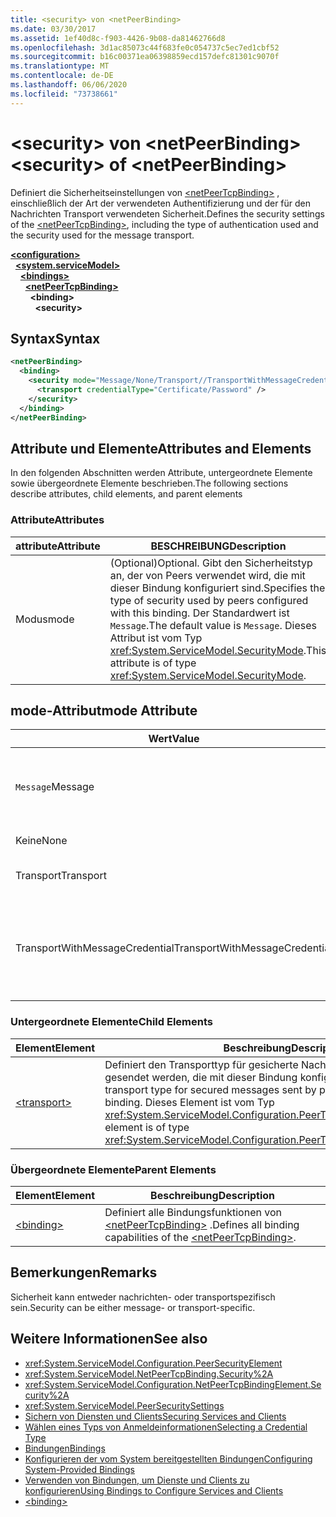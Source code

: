 ```yaml
---
title: <security> von <netPeerBinding>
ms.date: 03/30/2017
ms.assetid: 1ef40d8c-f903-4426-9b08-da81462766d8
ms.openlocfilehash: 3d1ac85073c44f683fe0c054737c5ec7ed1cbf52
ms.sourcegitcommit: b16c00371ea06398859ecd157defc81301c9070f
ms.translationtype: MT
ms.contentlocale: de-DE
ms.lasthandoff: 06/06/2020
ms.locfileid: "73738661"
---
```

# <a name="security-of-netpeerbinding"></a><span data-ttu-id="ef5c0-102">\<security> von \<netPeerBinding></span><span class="sxs-lookup"><span data-stu-id="ef5c0-102">\<security> of \<netPeerBinding></span></span>
<span data-ttu-id="ef5c0-103">Definiert die Sicherheitseinstellungen von [\<netPeerTcpBinding>](netpeertcpbinding.md) , einschließlich der Art der verwendeten Authentifizierung und der für den Nachrichten Transport verwendeten Sicherheit.</span><span class="sxs-lookup"><span data-stu-id="ef5c0-103">Defines the security settings of the [\<netPeerTcpBinding>](netpeertcpbinding.md), including the type of authentication used and the security used for the message transport.</span></span>  
  
[**\<configuration>**](../configuration-element.md)\
&nbsp;&nbsp;[**\<system.serviceModel>**](system-servicemodel.md)\
&nbsp;&nbsp;&nbsp;&nbsp;[**\<bindings>**](bindings.md)\
&nbsp;&nbsp;&nbsp;&nbsp;&nbsp;&nbsp;[**\<netPeerTcpBinding>**](netpeertcpbinding.md)\
&nbsp;&nbsp;&nbsp;&nbsp;&nbsp;&nbsp;&nbsp;&nbsp;**\<binding>**\
&nbsp;&nbsp;&nbsp;&nbsp;&nbsp;&nbsp;&nbsp;&nbsp;&nbsp;&nbsp;**\<security>**  
  
## <a name="syntax"></a><span data-ttu-id="ef5c0-104">Syntax</span><span class="sxs-lookup"><span data-stu-id="ef5c0-104">Syntax</span></span>  
  
```xml  
<netPeerBinding>
  <binding>
    <security mode="Message/None/Transport//TransportWithMessageCredential">
      <transport credentialType="Certificate/Password" />
    </security>
  </binding>
</netPeerBinding>
```  
  
## <a name="attributes-and-elements"></a><span data-ttu-id="ef5c0-105">Attribute und Elemente</span><span class="sxs-lookup"><span data-stu-id="ef5c0-105">Attributes and Elements</span></span>  
 <span data-ttu-id="ef5c0-106">In den folgenden Abschnitten werden Attribute, untergeordnete Elemente sowie übergeordnete Elemente beschrieben.</span><span class="sxs-lookup"><span data-stu-id="ef5c0-106">The following sections describe attributes, child elements, and parent elements</span></span>  
  
### <a name="attributes"></a><span data-ttu-id="ef5c0-107">Attribute</span><span class="sxs-lookup"><span data-stu-id="ef5c0-107">Attributes</span></span>  
  
|<span data-ttu-id="ef5c0-108">attribute</span><span class="sxs-lookup"><span data-stu-id="ef5c0-108">Attribute</span></span>|<span data-ttu-id="ef5c0-109">BESCHREIBUNG</span><span class="sxs-lookup"><span data-stu-id="ef5c0-109">Description</span></span>|  
|---------------|-----------------|  
|<span data-ttu-id="ef5c0-110">Modus</span><span class="sxs-lookup"><span data-stu-id="ef5c0-110">mode</span></span>|<span data-ttu-id="ef5c0-111">(Optional)</span><span class="sxs-lookup"><span data-stu-id="ef5c0-111">Optional.</span></span> <span data-ttu-id="ef5c0-112">Gibt den Sicherheitstyp an, der von Peers verwendet wird, die mit dieser Bindung konfiguriert sind.</span><span class="sxs-lookup"><span data-stu-id="ef5c0-112">Specifies the type of security used by peers configured with this binding.</span></span> <span data-ttu-id="ef5c0-113">Der Standardwert ist `Message`.</span><span class="sxs-lookup"><span data-stu-id="ef5c0-113">The default value is `Message`.</span></span> <span data-ttu-id="ef5c0-114">Dieses Attribut ist vom Typ <xref:System.ServiceModel.SecurityMode>.</span><span class="sxs-lookup"><span data-stu-id="ef5c0-114">This attribute is of type <xref:System.ServiceModel.SecurityMode>.</span></span>|  
  
## <a name="mode-attribute"></a><span data-ttu-id="ef5c0-115">mode-Attribut</span><span class="sxs-lookup"><span data-stu-id="ef5c0-115">mode Attribute</span></span>  
  
|<span data-ttu-id="ef5c0-116">Wert</span><span class="sxs-lookup"><span data-stu-id="ef5c0-116">Value</span></span>|<span data-ttu-id="ef5c0-117">BESCHREIBUNG</span><span class="sxs-lookup"><span data-stu-id="ef5c0-117">Description</span></span>|  
|-----------|-----------------|  
|<span data-ttu-id="ef5c0-118">`Message`</span><span class="sxs-lookup"><span data-stu-id="ef5c0-118">Message</span></span>|<span data-ttu-id="ef5c0-119">Durch die SOAP-Sicherheit werden Authentifizierung, Integrität und Vertraulichkeit bereitgestellt.</span><span class="sxs-lookup"><span data-stu-id="ef5c0-119">SOAP security provides authentication, integrity and confidentiality.</span></span>|  
|<span data-ttu-id="ef5c0-120">Keine</span><span class="sxs-lookup"><span data-stu-id="ef5c0-120">None</span></span>|<span data-ttu-id="ef5c0-121">Die Sicherheitsfunktionen sind deaktiviert.</span><span class="sxs-lookup"><span data-stu-id="ef5c0-121">Security is disabled.</span></span>|  
|<span data-ttu-id="ef5c0-122">Transport</span><span class="sxs-lookup"><span data-stu-id="ef5c0-122">Transport</span></span>|<span data-ttu-id="ef5c0-123">Die Sicherheit wird über HTTPS bereitgestellt.</span><span class="sxs-lookup"><span data-stu-id="ef5c0-123">Security is provided using HTTPS.</span></span>|  
|<span data-ttu-id="ef5c0-124">TransportWithMessageCredential</span><span class="sxs-lookup"><span data-stu-id="ef5c0-124">TransportWithMessageCredential</span></span>|<span data-ttu-id="ef5c0-125">HTTPS stellt Authentifizierung und Vertraulichkeit bereit.</span><span class="sxs-lookup"><span data-stu-id="ef5c0-125">HTTPS provides authentication and confidentiality.</span></span> <span data-ttu-id="ef5c0-126">Die SOAP-Nachrichten bieten umfassende Anmeldeinformationstypen.</span><span class="sxs-lookup"><span data-stu-id="ef5c0-126">SOAP messages provide rich credential types.</span></span>|  
  
### <a name="child-elements"></a><span data-ttu-id="ef5c0-127">Untergeordnete Elemente</span><span class="sxs-lookup"><span data-stu-id="ef5c0-127">Child Elements</span></span>  
  
|<span data-ttu-id="ef5c0-128">Element</span><span class="sxs-lookup"><span data-stu-id="ef5c0-128">Element</span></span>|<span data-ttu-id="ef5c0-129">Beschreibung</span><span class="sxs-lookup"><span data-stu-id="ef5c0-129">Description</span></span>|  
|-------------|-----------------|  
|[\<transport>](transport-of-netpeertcpbinding.md)|<span data-ttu-id="ef5c0-130">Definiert den Transporttyp für gesicherte Nachrichten, die von Peers gesendet werden, die mit dieser Bindung konfiguriert sind.</span><span class="sxs-lookup"><span data-stu-id="ef5c0-130">Defines the transport type for secured messages sent by peers configured with this binding.</span></span> <span data-ttu-id="ef5c0-131">Dieses Element ist vom Typ <xref:System.ServiceModel.Configuration.PeerTransportSecurityElement>.</span><span class="sxs-lookup"><span data-stu-id="ef5c0-131">This element is of type <xref:System.ServiceModel.Configuration.PeerTransportSecurityElement>.</span></span>|  
  
### <a name="parent-elements"></a><span data-ttu-id="ef5c0-132">Übergeordnete Elemente</span><span class="sxs-lookup"><span data-stu-id="ef5c0-132">Parent Elements</span></span>  
  
|<span data-ttu-id="ef5c0-133">Element</span><span class="sxs-lookup"><span data-stu-id="ef5c0-133">Element</span></span>|<span data-ttu-id="ef5c0-134">Beschreibung</span><span class="sxs-lookup"><span data-stu-id="ef5c0-134">Description</span></span>|  
|-------------|-----------------|  
|[\<binding>](bindings.md)|<span data-ttu-id="ef5c0-135">Definiert alle Bindungsfunktionen von [\<netPeerTcpBinding>](netpeertcpbinding.md) .</span><span class="sxs-lookup"><span data-stu-id="ef5c0-135">Defines all binding capabilities of the [\<netPeerTcpBinding>](netpeertcpbinding.md).</span></span>|  
  
## <a name="remarks"></a><span data-ttu-id="ef5c0-136">Bemerkungen</span><span class="sxs-lookup"><span data-stu-id="ef5c0-136">Remarks</span></span>  
 <span data-ttu-id="ef5c0-137">Sicherheit kann entweder nachrichten- oder transportspezifisch sein.</span><span class="sxs-lookup"><span data-stu-id="ef5c0-137">Security can be either message- or transport-specific.</span></span>  
  
## <a name="see-also"></a><span data-ttu-id="ef5c0-138">Weitere Informationen</span><span class="sxs-lookup"><span data-stu-id="ef5c0-138">See also</span></span>

- <xref:System.ServiceModel.Configuration.PeerSecurityElement>
- <xref:System.ServiceModel.NetPeerTcpBinding.Security%2A>
- <xref:System.ServiceModel.Configuration.NetPeerTcpBindingElement.Security%2A>
- <xref:System.ServiceModel.PeerSecuritySettings>
- [<span data-ttu-id="ef5c0-139">Sichern von Diensten und Clients</span><span class="sxs-lookup"><span data-stu-id="ef5c0-139">Securing Services and Clients</span></span>](../../../wcf/feature-details/securing-services-and-clients.md)
- [<span data-ttu-id="ef5c0-140">Wählen eines Typs von Anmeldeinformationen</span><span class="sxs-lookup"><span data-stu-id="ef5c0-140">Selecting a Credential Type</span></span>](../../../wcf/feature-details/selecting-a-credential-type.md)
- [<span data-ttu-id="ef5c0-141">Bindungen</span><span class="sxs-lookup"><span data-stu-id="ef5c0-141">Bindings</span></span>](../../../wcf/bindings.md)
- [<span data-ttu-id="ef5c0-142">Konfigurieren der vom System bereitgestellten Bindungen</span><span class="sxs-lookup"><span data-stu-id="ef5c0-142">Configuring System-Provided Bindings</span></span>](../../../wcf/feature-details/configuring-system-provided-bindings.md)
- [<span data-ttu-id="ef5c0-143">Verwenden von Bindungen, um Dienste und Clients zu konfigurieren</span><span class="sxs-lookup"><span data-stu-id="ef5c0-143">Using Bindings to Configure Services and Clients</span></span>](../../../wcf/using-bindings-to-configure-services-and-clients.md)
- [\<binding>](bindings.md)
